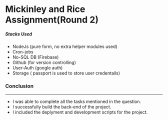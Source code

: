 # Mickinley and Rice Assignment(Round 2)

##### Stacks Used
* NodeJs  (pure form, no extra helper modules used)
* Cron-jobs
* No-SQL DB (Firebase)
* Github (for version controlling)
* User-Auth (google auth)
* Storage ( passport is used to store user credentails)


### Conclusion
----------------------
* I was able to complete all the tasks mentioned in the question.
* I successfully build the back-end of the project.
* I included the deplyment and development scripts for the project.




